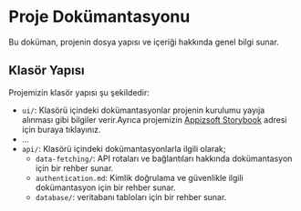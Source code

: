 # Proje Dokümantasyonu

Bu doküman, projenin dosya yapısı ve içeriği hakkında genel bilgi sunar.

## Klasör Yapısı

Projemizin klasör yapısı şu şekildedir:

- `ui/`: Klasörü içindeki dokümantasyonlar projenin kurulumu yayıja alınması gibi bilgiler verir.Ayrıca  projemizin [Appizsoft Storybook](https://storybook-appizsoftcom.vercel.app/?path=/docs/example-button--docs) adresi için buraya tıklayınız.
- ...
- `api/`: Klasörü içindeki dokümantasyonlarla ilgili olarak;
  - `data-fetching/`: API rotaları ve bağlantıları hakkında dokümantasyon için bir rehber sunar.
  - `authentication.md`: Kimlik doğrulama ve güvenlikle ilgili dokümantasyon için bir rehber sunar.
  - `database/`: veritabanı tabloları için bir rehber sunar.
